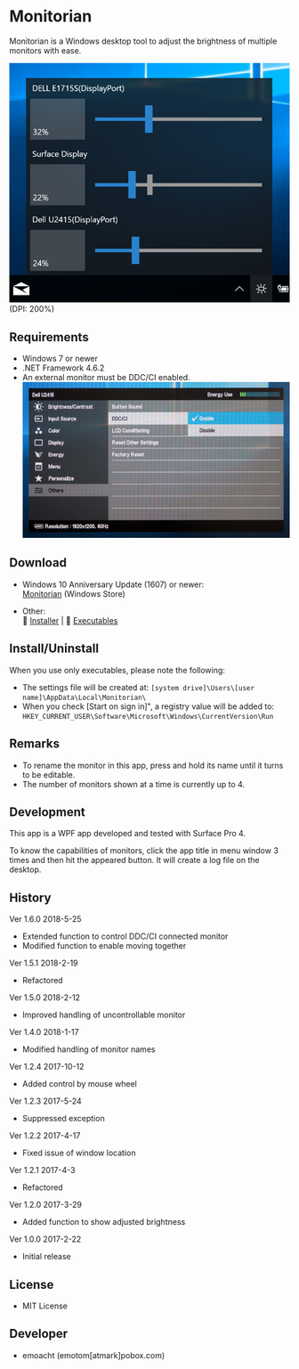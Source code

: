﻿# Monitorian

Monitorian is a Windows desktop tool to adjust the brightness of multiple monitors with ease.

![Screenshot](Images/Screenshot2.png)<br>
(DPI: 200%)

## Requirements

 * Windows 7 or newer
 * .NET Framework 4.6.2
 * An external monitor must be DDC/CI enabled.
![OSD](Images/Dell-ddcci.jpg)

## Download

 * Windows 10 Anniversary Update (1607) or newer:<br>
[Monitorian](https://www.microsoft.com/store/apps/9nw33j738bl0) (Windows Store)

 * Other:<br>
:floppy_disk: [Installer](https://github.com/emoacht/Monitorian/releases/download/1.6.0-Installer/MonitorianInstaller160.zip) | :floppy_disk: [Executables](https://github.com/emoacht/Monitorian/releases/download/1.6.0-Executables/Monitorian160.zip)

## Install/Uninstall

When you use only executables, please note the following:

 - The settings file will be created at: `[system drive]\Users\[user name]\AppData\Local\Monitorian\`
 - When you check [Start on sign in]", a registry value will be added to: `HKEY_CURRENT_USER\Software\Microsoft\Windows\CurrentVersion\Run`

## Remarks

 - To rename the monitor in this app, press and hold its name until it turns to be editable.
 - The number of monitors shown at a time is currently up to 4.

## Development

This app is a WPF app developed and tested with Surface Pro 4.

To know the capabilities of monitors, click the app title in menu window 3 times and then hit the appeared button. It will create a log file on the desktop.

## History

Ver 1.6.0 2018-5-25

 - Extended function to control DDC/CI connected monitor
 - Modified function to enable moving together

Ver 1.5.1 2018-2-19

 - Refactored

Ver 1.5.0 2018-2-12

 - Improved handling of uncontrollable monitor

Ver 1.4.0 2018-1-17

 - Modified handling of monitor names

Ver 1.2.4 2017-10-12

 - Added control by mouse wheel

Ver 1.2.3 2017-5-24

 - Suppressed exception

Ver 1.2.2 2017-4-17

 - Fixed issue of window location

Ver 1.2.1 2017-4-3

 - Refactored

Ver 1.2.0 2017-3-29

 - Added function to show adjusted brightness

Ver 1.0.0 2017-2-22

 - Initial release

## License

 - MIT License

## Developer

 - emoacht (emotom[atmark]pobox.com)

